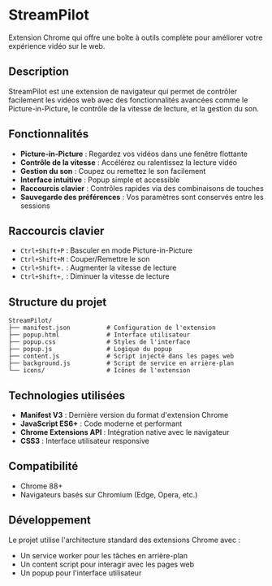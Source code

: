 # StreamPilot

Extension Chrome qui offre une boîte à outils complète pour améliorer votre expérience vidéo sur le web.

## Description

StreamPilot est une extension de navigateur qui permet de contrôler facilement les vidéos web avec des fonctionnalités avancées comme le Picture-in-Picture, le contrôle de la vitesse de lecture, et la gestion du son.

## Fonctionnalités

- **Picture-in-Picture** : Regardez vos vidéos dans une fenêtre flottante
- **Contrôle de la vitesse** : Accélérez ou ralentissez la lecture vidéo
- **Gestion du son** : Coupez ou remettez le son facilement
- **Interface intuitive** : Popup simple et accessible
- **Raccourcis clavier** : Contrôles rapides via des combinaisons de touches
- **Sauvegarde des préférences** : Vos paramètres sont conservés entre les sessions

## Raccourcis clavier

- `Ctrl+Shift+P` : Basculer en mode Picture-in-Picture
- `Ctrl+Shift+M` : Couper/Remettre le son
- `Ctrl+Shift+.` : Augmenter la vitesse de lecture
- `Ctrl+Shift+,` : Diminuer la vitesse de lecture

## Structure du projet

```
StreamPilot/
├── manifest.json          # Configuration de l'extension
├── popup.html             # Interface utilisateur
├── popup.css              # Styles de l'interface
├── popup.js               # Logique du popup
├── content.js             # Script injecté dans les pages web
├── background.js          # Script de service en arrière-plan
└── icons/                 # Icônes de l'extension
```

## Technologies utilisées

- **Manifest V3** : Dernière version du format d'extension Chrome
- **JavaScript ES6+** : Code moderne et performant
- **Chrome Extensions API** : Intégration native avec le navigateur
- **CSS3** : Interface utilisateur responsive

## Compatibilité

- Chrome 88+
- Navigateurs basés sur Chromium (Edge, Opera, etc.)

## Développement

Le projet utilise l'architecture standard des extensions Chrome avec :

- Un service worker pour les tâches en arrière-plan
- Un content script pour interagir avec les pages web
- Un popup pour l'interface utilisateur
